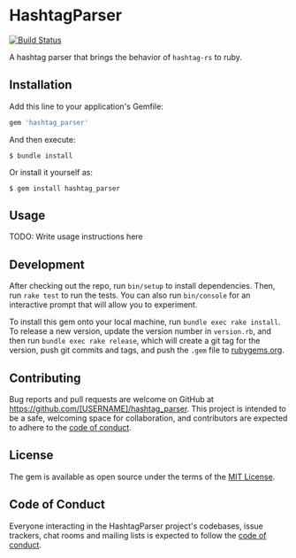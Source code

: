 # HashtagParser

[![Build Status](https://travis-ci.org/zucaritask/hashtag_parser.svg?branch=master)](https://travis-ci.org/zucaritask/hashtag_parser)

A hashtag parser that brings the behavior of `hashtag-rs` to ruby.

## Installation

Add this line to your application's Gemfile:

```ruby
gem 'hashtag_parser'
```

And then execute:

    $ bundle install

Or install it yourself as:

    $ gem install hashtag_parser

## Usage

TODO: Write usage instructions here

## Development

After checking out the repo, run `bin/setup` to install dependencies. Then, run `rake test` to run the tests. You can also run `bin/console` for an interactive prompt that will allow you to experiment.

To install this gem onto your local machine, run `bundle exec rake install`. To release a new version, update the version number in `version.rb`, and then run `bundle exec rake release`, which will create a git tag for the version, push git commits and tags, and push the `.gem` file to [rubygems.org](https://rubygems.org).

## Contributing

Bug reports and pull requests are welcome on GitHub at https://github.com/[USERNAME]/hashtag_parser. This project is intended to be a safe, welcoming space for collaboration, and contributors are expected to adhere to the [code of conduct](https://github.com/[USERNAME]/hashtag_parser/blob/master/CODE_OF_CONDUCT.md).


## License

The gem is available as open source under the terms of the [MIT License](https://opensource.org/licenses/MIT).

## Code of Conduct

Everyone interacting in the HashtagParser project's codebases, issue trackers, chat rooms and mailing lists is expected to follow the [code of conduct](https://github.com/[USERNAME]/hashtag_parser/blob/master/CODE_OF_CONDUCT.md).

